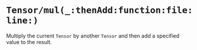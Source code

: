 # ``Tensor/mul(_:thenAdd:function:file:line:)``

Multiply the current ``Tensor`` by another ``Tensor`` and then add a specified value to the result.